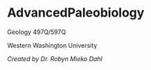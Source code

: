 # AdvancedPaleobiology
Geology 497Q/597Q

Western Washington University

*Created by Dr. Robyn Mieko Dahl*
